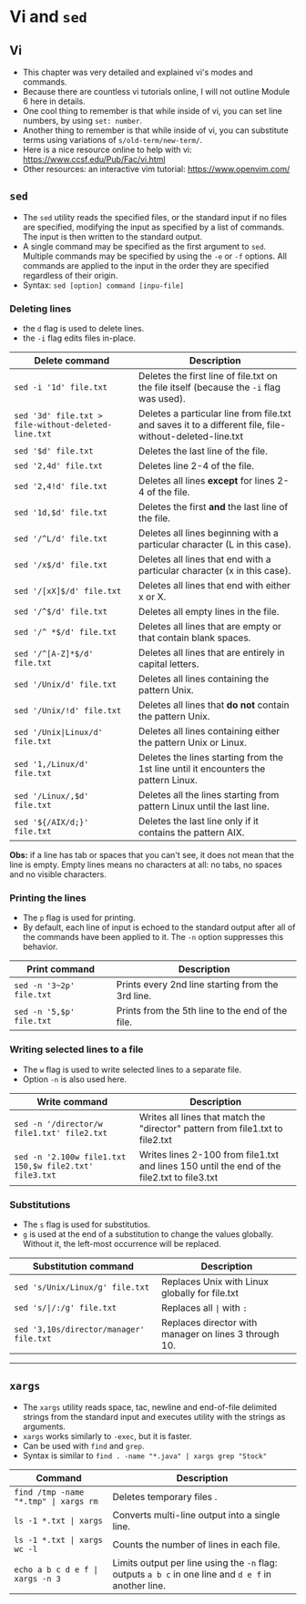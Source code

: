# Vi and `sed`

## Vi

- This chapter was very detailed and explained vi's modes and commands.
- Because there are countless vi tutorials online, I will not outline Module 6 here in details.
- One cool thing to remember is that while inside of vi, you can set line numbers, by using `set: number`.
- Another thing to remember is that while inside of vi, you can substitute terms using variations of `s/old-term/new-term/`.
- Here is a nice resource online to help with vi: https://www.ccsf.edu/Pub/Fac/vi.html
- Other resources: an interactive vim tutorial: https://www.openvim.com/

## `sed`

- The `sed` utility reads the specified files, or the standard input if no files are specified, modifying the input as specified by a list of commands. The input is then written to the standard output.
- A single command may be specified as the first argument to `sed`. Multiple commands may be specified by using the `-e` or `-f` options. All commands are applied to the input in the order they are specified regardless of their origin.
- Syntax: `sed [option] command [inpu-file]`

### Deleting lines

- the `d` flag is used to delete lines.
- the `-i` flag edits files in-place.

Delete command | Description
-------------- | -----------
`sed -i '1d' file.txt` | Deletes the first line of file.txt on the file itself (because the `-i` flag was used).
`sed '3d' file.txt > file-without-deleted-line.txt` | Deletes a particular line from file.txt and saves it to a different file, file-without-deleted-line.txt
`sed '$d' file.txt` | Deletes the last line of the file.
`sed '2,4d' file.txt` | Deletes line 2-4 of the file.
`sed '2,4!d' file.txt` | Deletes all lines **except** for lines 2-4 of the file.
`sed '1d,$d' file.txt` | Deletes the first **and** the last line of the file.
`sed '/^L/d' file.txt` | Deletes all lines beginning with a particular character (L in this case).
`sed '/x$/d' file.txt` | Deletes all lines that end with a particular character (x in this case).
`sed '/[xX]$/d' file.txt` | Deletes all lines that end with either x or X.
`sed '/^$/d' file.txt` | Deletes all empty lines in the file.
`sed '/^ *$/d' file.txt` | Deletes all lines that are empty or that contain blank spaces.
`sed '/^[A-Z]*$/d' file.txt` | Deletes all lines that are entirely in capital letters.
`sed '/Unix/d' file.txt` | Deletes all lines containing the pattern Unix.
`sed '/Unix/!d' file.txt` | Deletes all lines that **do not** contain the pattern Unix.
`sed '/Unix\|Linux/d' file.txt` | Deletes all lines containing either the pattern Unix or Linux.
`sed '1,/Linux/d' file.txt` | Deletes the lines starting from the 1st line until it encounters the pattern Linux.
`sed '/Linux/,$d' file.txt` | Deletes all the lines starting from pattern Linux until the last line.
`sed '${/AIX/d;}' file.txt` | Deletes the last line only if it contains the pattern AIX.

**Obs:** if a line has tab or spaces that you can't see, it does not mean that the line is empty. Empty lines means no characters at all: no tabs, no spaces and no visible characters.


### Printing the lines

- The `p` flag is used for printing.
- By default, each line of input is echoed to the standard output after all of the commands have been applied to it.  The `-n` option suppresses this behavior.

Print command | Description
------------- | -----------
`sed -n '3~2p' file.txt` | Prints every 2nd line starting from the 3rd line.
`sed -n '5,$p' file.txt` | Prints from the 5th line to the end of the file.

### Writing selected lines to a file

- The `w` flag is used  to write selected lines to a separate file.
- Option `-n` is also used here.

Write command | Description
------------- | -----------
`sed -n '/director/w file1.txt' file2.txt` | Writes all lines that match the "director" pattern from file1.txt to file2.txt
`sed -n '2.100w file1.txt 150,$w file2.txt' file3.txt` | Writes lines 2-100 from file1.txt and lines 150 until the end of the file2.txt to file3.txt

### Substitutions

- The `s` flag is used for substitutios.
- `g` is used at the end of a substitution to change the values globally. Without it, the left-most occurrence will be replaced.

Substitution command | Description
-------------------- | ------------
`sed 's/Unix/Linux/g' file.txt` | Replaces Unix with Linux globally for file.txt
`sed 's/\|/:/g' file.txt` | Replaces all `\|` with `:`
`sed '3,10s/director/manager' file.txt` | Replaces director with manager on lines 3 through 10.

----

## `xargs`

- The `xargs` utility reads space, tac, newline and end-of-file delimited strings from the standard input and executes utility with the strings as arguments.
- `xargs` works similarly to `-exec`, but it is faster.
- Can be used with `find` and `grep`.
- Syntax is similar to `find . -name "*.java" | xargs grep "Stock"`

Command | Description
------- | -----------
`find /tmp -name "*.tmp" \| xargs rm` | Deletes temporary files .
`ls -1 *.txt \| xargs` | Converts multi-line output into a single line.
`ls -1 *.txt \| xargs wc -l` | Counts the number of lines in each file.
`echo a b c d e f \| xargs -n 3` | Limits output per line using the `-n` flag: outputs `a b c` in one line and `d e f` in another line.
